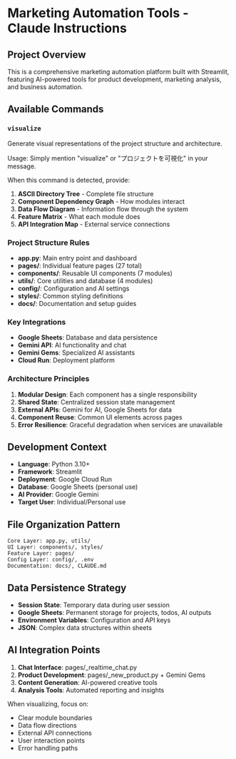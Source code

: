 # Marketing Automation Tools - Claude Instructions

## Project Overview
This is a comprehensive marketing automation platform built with Streamlit, featuring AI-powered tools for product development, marketing analysis, and business automation.

## Available Commands

### `visualize`
Generate visual representations of the project structure and architecture.

Usage: Simply mention "visualize" or "プロジェクトを可視化" in your message.

When this command is detected, provide:
1. **ASCII Directory Tree** - Complete file structure
2. **Component Dependency Graph** - How modules interact
3. **Data Flow Diagram** - Information flow through the system
4. **Feature Matrix** - What each module does
5. **API Integration Map** - External service connections

### Project Structure Rules
- **app.py**: Main entry point and dashboard
- **pages/**: Individual feature pages (27 total)
- **components/**: Reusable UI components (7 modules)
- **utils/**: Core utilities and database (4 modules)
- **config/**: Configuration and AI settings
- **styles/**: Common styling definitions
- **docs/**: Documentation and setup guides

### Key Integrations
- **Google Sheets**: Database and data persistence
- **Gemini API**: AI functionality and chat
- **Gemini Gems**: Specialized AI assistants
- **Cloud Run**: Deployment platform

### Architecture Principles
1. **Modular Design**: Each component has a single responsibility
2. **Shared State**: Centralized session state management
3. **External APIs**: Gemini for AI, Google Sheets for data
4. **Component Reuse**: Common UI elements across pages
5. **Error Resilience**: Graceful degradation when services are unavailable

## Development Context
- **Language**: Python 3.10+
- **Framework**: Streamlit
- **Deployment**: Google Cloud Run
- **Database**: Google Sheets (personal use)
- **AI Provider**: Google Gemini
- **Target User**: Individual/Personal use

## File Organization Pattern
```
Core Layer: app.py, utils/
UI Layer: components/, styles/
Feature Layer: pages/
Config Layer: config/, .env
Documentation: docs/, CLAUDE.md
```

## Data Persistence Strategy
- **Session State**: Temporary data during user session
- **Google Sheets**: Permanent storage for projects, todos, AI outputs
- **Environment Variables**: Configuration and API keys
- **JSON**: Complex data structures within sheets

## AI Integration Points
1. **Chat Interface**: pages/_realtime_chat.py
2. **Product Development**: pages/_new_product.py + Gemini Gems
3. **Content Generation**: AI-powered creative tools
4. **Analysis Tools**: Automated reporting and insights

When visualizing, focus on:
- Clear module boundaries
- Data flow directions  
- External API connections
- User interaction points
- Error handling paths
